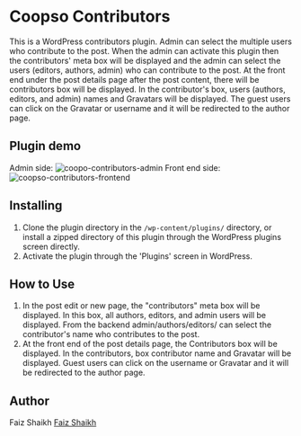 # Coopso Contributors
This is a WordPress contributors plugin. Admin can select the multiple users who contribute to the post. When the admin can activate this plugin then the contributors' meta box will be displayed and the admin can select the users (editors, authors, admin) who can contribute to the post. At the front end under the post details page after the post content, there will be contributors box will be displayed. In the contributor's box,   users (authors, editors, and admin) names and Gravatars will be displayed. The guest users can click on the Gravatar or username and it will be redirected to the author page.

## Plugin demo
Admin side:
![coopo-contributors-admin](https://user-images.githubusercontent.com/17870980/196948483-d7bdd0f4-c1ea-4332-bc41-6975d7f3289f.jpg)
Front end side:
![coopso-contributors-frontend](https://user-images.githubusercontent.com/17870980/196948534-87139502-4741-4449-b1f3-2759a6099912.jpg)


## Installing 

1. Clone the plugin directory in the `/wp-content/plugins/` directory, or install a zipped directory of this plugin through the WordPress plugins screen directly.
2. Activate the plugin through the 'Plugins' screen in WordPress.

## How to Use
1. In the post edit or new page, the "contributors" meta box will be displayed. In this box, all authors, editors, and admin users will be displayed. From the backend admin/authors/editors/ can select the contributor's name who contributes to the post.
2. At the front end of the post details page, the Contributors box will be displayed. In the contributors, box contributor name and Gravatar will be displayed. Guest users can click on the username or Gravatar and it will be redirected to the author page.

## Author
Faiz Shaikh <a href="https://github.com/faizconcept/">Faiz Shaikh</a>
